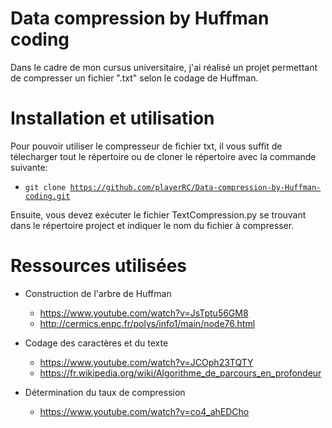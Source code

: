 # Data compression by Huffman coding

Dans le cadre de mon cursus universitaire, j'ai réalisé un projet permettant de compresser un fichier ".txt" selon le codage de Huffman.

# Installation et utilisation

Pour pouvoir utiliser le compresseur de fichier txt, il vous suffit de télecharger tout le répertoire ou de cloner le répertoire avec la commande suivante:
 * <code>git clone https://github.com/playerRC/Data-compression-by-Huffman-coding.git</code>

Ensuite, vous devez exécuter le fichier TextCompression.py se trouvant dans le répertoire project et indiquer le nom du fichier à compresser.

# Ressources utilisées

* Construction de l'arbre de Huffman
  * https://www.youtube.com/watch?v=JsTptu56GM8
  * http://cermics.enpc.fr/polys/info1/main/node76.html

* Codage des caractères et du texte
  * https://www.youtube.com/watch?v=JCOph23TQTY
  * https://fr.wikipedia.org/wiki/Algorithme_de_parcours_en_profondeur

* Détermination du taux de compression
  * https://www.youtube.com/watch?v=co4_ahEDCho

